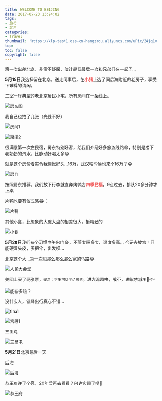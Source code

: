 ```yaml
---
title: WELCOME TO BEIJING
date: 2017-05-23 13:24:02
tags: 
- 旅行
- 北京
categories: 
- Travel
thumbnail: 'https://xlp-test1.oss-cn-hangzhou.aliyuncs.com/uPic/Z4jq1v.png'
top:
toc: false
copyright: false
---
```


第一次出差北京，非常不舒服，估计是我最后一次和兄弟们在一起了...

**5月19日**我选择留在北京。送走同事后，在<b style="color: #F15757">**小猪**</b>上选了间后海附近的老房子，享受下难得的清闲。  

二室一厅典型的老北京居民小宅，所有房间在一条线上。

![房东图](https://xlp-test1.oss-cn-hangzhou.aliyuncs.com/uPic/UM76aO.PNG)

我自己也拍了几张（光线不好）

![房间1](https://xlp-test1.oss-cn-hangzhou.aliyuncs.com/uPic/YBuqEd.jpeg)

![房间2](https://xlp-test1.oss-cn-hangzhou.aliyuncs.com/uPic/QsitzH.jpeg)

很满意第一次住民宿，房东特别好客，给我们介绍好多旅游线路😄，特别是楼下老奶奶的汽水，比脉动好喝太多😂

就是这个房价着实令我惆怅好久...16万，武汉啥时候也来个16万？😂

![房价](https://xlp-test1.oss-cn-hangzhou.aliyuncs.com/uPic/wQURd2.jpeg)

按照房东推荐，我们放下行李就直奔烤鸭店<b style="color: #F15757">**四季民福**</b>，9点过去，排队20多分钟才上桌...

片鸭也要有仪式感😂：

![片鸭](https://xlp-test1.oss-cn-hangzhou.aliyuncs.com/uPic/qUOgQZ.jpeg)

其他小食，比想象的大碗大盘的相差很大，挺精致的

![小食](https://xlp-test1.oss-cn-hangzhou.aliyuncs.com/uPic/4KMoMc.jpeg)

**5月20日**我们有个习惯中午出门😂，不管太阳多大，温度多高... 今天去故宫！只能硬着头皮，买把伞，出发呗...

北京这个大...第一次见那么那么那么宽的马路😂

![人民大会堂](https://xlp-test1.oss-cn-hangzhou.aliyuncs.com/uPic/5I45uW.jpeg)

美团上买了两张票，`提示：学生可以半价买票`。进大观园咯，哦不，进紫禁城咯🐶🐟

![能有多热？](https://xlp-test1.oss-cn-hangzhou.aliyuncs.com/uPic/x24agh.jpeg)

没什么人，错峰出行真心不错...

![tina1](https://xlp-test1.oss-cn-hangzhou.aliyuncs.com/uPic/TK2Y2F.jpeg)

![宫殿1](https://xlp-test1.oss-cn-hangzhou.aliyuncs.com/uPic/5ba1xu.jpeg)

三里屯

![三里屯](https://xlp-test1.oss-cn-hangzhou.aliyuncs.com/uPic/gkFj7O.jpeg)

**5月21日**北京最后一天

后海

![后海](https://xlp-test1.oss-cn-hangzhou.aliyuncs.com/uPic/2tkikN.jpeg)

恭王府许了个愿，20年后再去看看？兴许实现了呢🐶

![恭王府](https://xlp-test1.oss-cn-hangzhou.aliyuncs.com/uPic/5hDpxv.jpeg)

